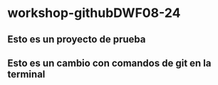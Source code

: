 # workshop-githubDWF08-24

## Esto es un proyecto de prueba

## Esto es un cambio con comandos de git en la terminal
